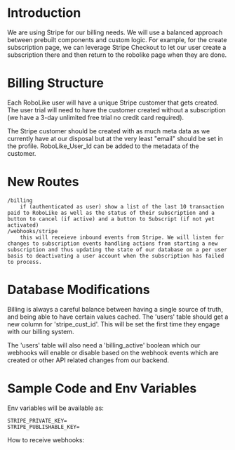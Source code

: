 # Introduction

We are using Stripe for our billing needs. We will use a balanced approach between prebuilt components and custom logic. For example, for the create subscription page, we can leverage Stripe Checkout to let our user create a subscription there and then return to the robolike page when they are done.

# Billing Structure

Each RoboLike user will have a unique Stripe customer that gets created. The user trial will need to have the customer created without a subscription (we have a 3-day unlimited free trial no credit card required).

The Stripe customer should be created with as much meta data as we currently have at our disposal but at the very least "email" should be set in the profile. RoboLike_User_Id can be added to the metadata of the customer.

# New Routes

```
/billing
    if (authenticated as user) show a list of the last 10 transaction paid to RoboLike as well as the status of their subscription and a button to cancel (if active) and a button to Subscript (if not yet activated)
/webhooks/stripe
    this will receieve inbound events from Stripe. We will listen for changes to subscription events handling actions from starting a new subscription and thus updating the state of our database on a per user basis to deactivating a user account when the subscription has failed to process.
```

# Database Modifications

Billing is always a careful balance between having a single source of truth, and being able to have certain values cached. The 'users' table should get a new column for 'stripe_cust_id'. This will be set the first time they engage with our billing system.

The 'users' table will also need a 'billing_active' boolean which our webhooks will enable or disable based on the webhook events which are created or other API related changes from our backend.

# Sample Code and Env Variables

Env variables will be available as:

```
STRIPE_PRIVATE_KEY=
STRIPE_PUBLISHABLE_KEY=
```

How to receive webhooks:

```

```
